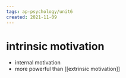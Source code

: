 ```yaml
---
tags: ap-psychology/unit6 
created: 2021-11-09
---
```


# intrinsic motivation

- internal motivation
- more powerful than [[extrinsic motivation]] 
